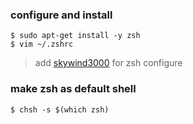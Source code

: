 ### configure and install 
```
$ sudo apt-get install -y zsh
$ vim ~/.zshrc
```
> add [skywind3000](https://github.com/skywind3000/vim/blob/master/etc/zshrc.zsh) for zsh configure

### make zsh as default shell
```
$ chsh -s $(which zsh)
```
